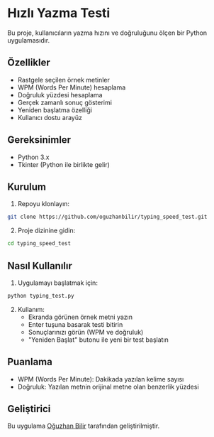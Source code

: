 # Hızlı Yazma Testi

Bu proje, kullanıcıların yazma hızını ve doğruluğunu ölçen bir Python uygulamasıdır.

## Özellikler

- Rastgele seçilen örnek metinler
- WPM (Words Per Minute) hesaplama
- Doğruluk yüzdesi hesaplama
- Gerçek zamanlı sonuç gösterimi
- Yeniden başlatma özelliği
- Kullanıcı dostu arayüz

## Gereksinimler

- Python 3.x
- Tkinter (Python ile birlikte gelir)

## Kurulum

1. Repoyu klonlayın:
```bash
git clone https://github.com/oguzhanbilir/typing_speed_test.git
```

2. Proje dizinine gidin:
```bash
cd typing_speed_test
```

## Nasıl Kullanılır

1. Uygulamayı başlatmak için:
```bash
python typing_test.py
```

2. Kullanım:
   - Ekranda görünen örnek metni yazın
   - Enter tuşuna basarak testi bitirin
   - Sonuçlarınızı görün (WPM ve doğruluk)
   - "Yeniden Başlat" butonu ile yeni bir test başlatın

## Puanlama

- WPM (Words Per Minute): Dakikada yazılan kelime sayısı
- Doğruluk: Yazılan metnin orijinal metne olan benzerlik yüzdesi

## Geliştirici

Bu uygulama [Oğuzhan Bilir](https://github.com/oguzhanbilir) tarafından geliştirilmiştir.
